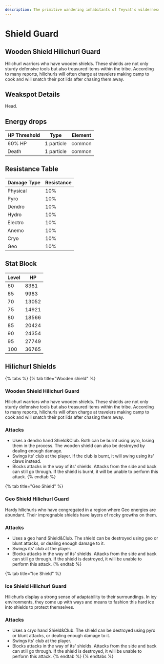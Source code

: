 ```yaml
---
description: The primitive wandering inhabitants of Teyvat's wildernesses..
---
```


# Shield Guard

## Wooden Shield Hilichurl Guard

Hilichurl warriors who have wooden shields. These shields are not only sturdy defensive tools but also treasured items within the tribe. According to many reports, hilichurls will often charge at travelers making camp to cook and will snatch their pot lids after chasing them away.

## Weakspot Details

Head.

## Energy drops

| HP Threshold | Type       | Element |
| ------------ | ---------- | ------- |
| 60% HP       | 1 particle | common  |
| Death        | 1 particle | common  |

## Resistance Table

| Damage Type | Resistance |
| ----------- | ---------- |
| Physical    | 10%        |
| Pyro        | 10%        |
| Dendro      | 10%        |
| Hydro       | 10%        |
| Electro     | 10%        |
| Anemo       | 10%        |
| Cryo        | 10%        |
| Geo         | 10%        |

## Stat Block

| Level | HP    |
| ----- | ----- |
| 60    | 8381  |
| 65    | 9983  |
| 70    | 13052 |
| 75    | 14921 |
| 80    | 18566 |
| 85    | 20424 |
| 90    | 24354 |
| 95    | 27749 |
| 100   | 36765 |

## Hilichurl Shields

{% tabs %}
{% tab title="Wooden shield" %}
### Wooden Shield Hilichurl Guard

Hilichurl warriors who have wooden shields. These shields are not only sturdy defensive tools but also treasured items within the tribe. According to many reports, hilichurls will often charge at travelers making camp to cook and will snatch their pot lids after chasing them away.

### Attacks

* Uses a dendro hand Shield\&Club. Both can be burnt using pyro, losing them in the process. The wooden shield can also be destroyed by dealing enough damage.
* Swings its' club at the player. If the club is burnt, it will swing using its' claws instead.
* Blocks attacks in the way of its' shields. Attacks from the side and back can still go through. If the shield is burnt, it will be unable to perform this attack.
{% endtab %}

{% tab title="Geo Shield" %}
### Geo Shield Hilichurl Guard

Hardy hilichurls who have congregated in a region where Geo energies are abundant. Their impregnable shields have layers of rocky growths on them.

### Attacks

* Uses a geo hand Shield\&Club. The shield can be destroyed using geo or blunt attacks, or dealing enough damage to it.
* Swings its' club at the player.
* Blocks attacks in the way of its' shields. Attacks from the side and back can still go through. If the shield is destroyed, it will be unable to perform this attack.
{% endtab %}

{% tab title="Ice Shield" %}
### Ice Shield Hilichurl Guard

Hilichurls display a strong sense of adaptability to their surroundings. In icy environments, they come up with ways and means to fashion this hard ice into shields to protect themselves.

### Attacks

* Uses a cryo hand Shield\&Club. The shield can be destroyed using pyro or blunt attacks, or dealing enough damage to it.
* Swings its' club at the player.
* Blocks attacks in the way of its' shields. Attacks from the side and back can still go through. If the shield is destroyed, it will be unable to perform this attack.
{% endtab %}
{% endtabs %}
